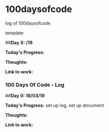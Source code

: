 # 100daysofcode
log of 100daysofcode


template

##**Day X: /19** 

**Today's Progress:** 

**Thoughts:** 

**Link to work:** 


### 100 Days Of Code - Log
##**Day 0: 18/03/19** 


**Today's Progress:** set up log, set up document

**Thoughts:** 

**Link to work:** 



